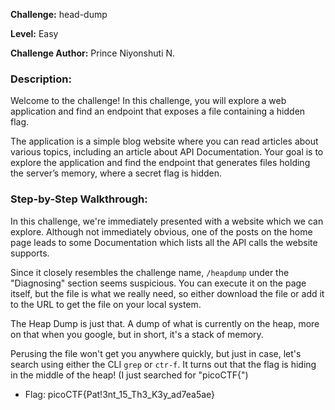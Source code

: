 **Challenge:** head-dump

**Level:** Easy

**Challenge Author:** Prince Niyonshuti N.

### Description: 
Welcome to the challenge! In this challenge, you will explore a web application and find an endpoint that exposes a file containing a hidden flag.

The application is a simple blog website where you can read articles about various topics, including an article about API Documentation. Your goal is to explore the application and find the endpoint that generates files holding the server’s memory, where a secret flag is hidden.

### Step-by-Step Walkthrough:
In this challenge, we're immediately presented with a website which we can explore. Although not immediately obvious, one of the posts on the home page leads to some Documentation which lists all the API calls the website supports. 

Since it closely resembles the challenge name, ```/heapdump``` under the "Diagnosing" section seems suspicious. You can execute it on the page itself, but the file is what we really need, so either download the file or add it to the URL to get the file on your local system.

The Heap Dump is just that. A dump of what is currently on the heap, more on that when you google, but in short, it's a stack of memory.

Perusing the file won't get you anywhere quickly, but just in case, let's search using either the CLI ```grep``` or ```ctr-f```. It turns out that the flag is hiding in the middle of the heap! (I just searched for "picoCTF{")

* Flag: picoCTF{Pat!3nt_15_Th3_K3y_ad7ea5ae}